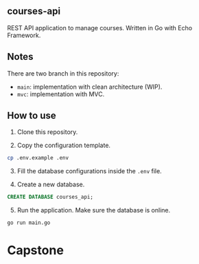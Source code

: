 ## courses-api

REST API application to manage courses. Written in Go with Echo Framework.

## Notes

There are two branch in this repository:

- `main`: implementation with clean architecture (WIP).
- `mvc`: implementation with MVC.

## How to use

1. Clone this repository.

2. Copy the configuration template.

```sh
cp .env.example .env
```

3. Fill the database configurations inside the `.env` file.

4. Create a new database.

```sql
CREATE DATABASE courses_api;
```

5. Run the application. Make sure the database is online.

```sh
go run main.go
```
# Capstone

